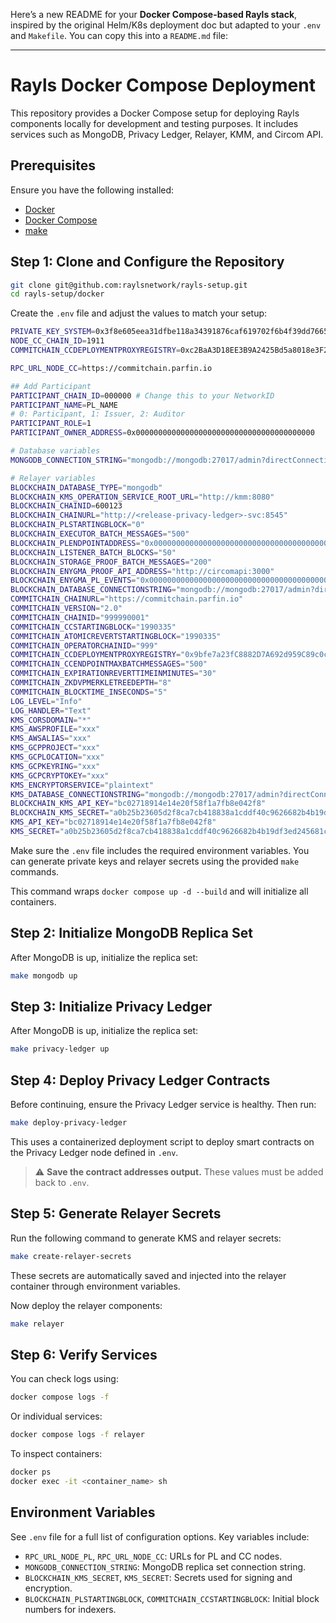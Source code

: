 Here’s a new README for your **Docker Compose-based Rayls stack**, inspired by the original Helm/K8s deployment doc but adapted to your `.env` and `Makefile`. You can copy this into a `README.md` file:

---

# Rayls Docker Compose Deployment

This repository provides a Docker Compose setup for deploying Rayls components locally for development and testing purposes. It includes services such as MongoDB, Privacy Ledger, Relayer, KMM, and Circom API.

## Prerequisites

Ensure you have the following installed:

* [Docker](https://www.docker.com/)
* [Docker Compose](https://docs.docker.com/compose/)
* [make](https://www.gnu.org/software/make/)

## Step 1: Clone and Configure the Repository

```bash
git clone git@github.com:raylsnetwork/rayls-setup.git
cd rayls-setup/docker
```

Create the `.env` file and adjust the values to match your setup:

```bash
PRIVATE_KEY_SYSTEM=0x3f8e605eea31dfbe118a34391876caf619702f6b4f39dd7665db4ca7609322cb
NODE_CC_CHAIN_ID=1911
COMMITCHAIN_CCDEPLOYMENTPROXYREGISTRY=0xc2BaA3D18EE3B9A2425Bd5a8018e3F2f1171cDd2

RPC_URL_NODE_CC=https://commitchain.parfin.io

## Add Participant
PARTICIPANT_CHAIN_ID=000000 # Change this to your NetworkID
PARTICIPANT_NAME=PL_NAME
# 0: Participant, 1: Issuer, 2: Auditor
PARTICIPANT_ROLE=1
PARTICIPANT_OWNER_ADDRESS=0x0000000000000000000000000000000000000000

# Database variables
MONGODB_CONNECTION_STRING="mongodb://mongodb:27017/admin?directConnection=true&replicaSet=rs0"

# Relayer variables
BLOCKCHAIN_DATABASE_TYPE="mongodb"
BLOCKCHAIN_KMS_OPERATION_SERVICE_ROOT_URL="http://kmm:8080"
BLOCKCHAIN_CHAINID=600123
BLOCKCHAIN_CHAINURL="http://<release-privacy-ledger>-svc:8545"
BLOCKCHAIN_PLSTARTINGBLOCK="0"
BLOCKCHAIN_EXECUTOR_BATCH_MESSAGES="500"
BLOCKCHAIN_PLENDPOINTADDRESS="0x0000000000000000000000000000000000000000"
BLOCKCHAIN_LISTENER_BATCH_BLOCKS="50"
BLOCKCHAIN_STORAGE_PROOF_BATCH_MESSAGES="200"
BLOCKCHAIN_ENYGMA_PROOF_API_ADDRESS="http://circomapi:3000"
BLOCKCHAIN_ENYGMA_PL_EVENTS="0x0000000000000000000000000000000000000000"
BLOCKCHAIN_DATABASE_CONNECTIONSTRING="mongodb://mongodb:27017/admin?directConnection=true&replicaSet=rs0"
COMMITCHAIN_CHAINURL="https://commitchain.parfin.io"
COMMITCHAIN_VERSION="2.0"
COMMITCHAIN_CHAINID="999990001"
COMMITCHAIN_CCSTARTINGBLOCK="1990335"
COMMITCHAIN_ATOMICREVERTSTARTINGBLOCK="1990335"
COMMITCHAIN_OPERATORCHAINID="999"
COMMITCHAIN_CCDEPLOYMENTPROXYREGISTRY="0x9bfe7a23fC8882D7A692d959C89c0c2A7266bfED"
COMMITCHAIN_CCENDPOINTMAXBATCHMESSAGES="500"
COMMITCHAIN_EXPIRATIONREVERTTIMEINMINUTES="30"
COMMITCHAIN_ZKDVPMERKLETREEDEPTH="8"
COMMITCHAIN_BLOCKTIME_INSECONDS="5"
LOG_LEVEL="Info"
LOG_HANDLER="Text"
KMS_CORSDOMAIN="*"
KMS_AWSPROFILE="xxx"
KMS_AWSALIAS="xxx"
KMS_GCPPROJECT="xxx"
KMS_GCPLOCATION="xxx"
KMS_GCPKEYRING="xxx"
KMS_GCPCRYPTOKEY="xxx"
KMS_ENCRYPTORSERVICE="plaintext"
KMS_DATABASE_CONNECTIONSTRING="mongodb://mongodb:27017/admin?directConnection=true&replicaSet=rs0"
BLOCKCHAIN_KMS_API_KEY="bc02718914e14e20f58f1a7fb8e042f8"
BLOCKCHAIN_KMS_SECRET="a0b25b23605d2f8ca7cb418838a1cddf40c9626682b4b19df3ed245681cc6a5a"
KMS_API_KEY="bc02718914e14e20f58f1a7fb8e042f8"
KMS_SECRET="a0b25b23605d2f8ca7cb418838a1cddf40c9626682b4b19df3ed245681cc6a5a"
```

Make sure the `.env` file includes the required environment variables. You can generate private keys and relayer secrets using the provided `make` commands.

This command wraps `docker compose up -d --build` and will initialize all containers.

## Step 2: Initialize MongoDB Replica Set

After MongoDB is up, initialize the replica set:

```bash
make mongodb up
```

## Step 3: Initialize Privacy Ledger

After MongoDB is up, initialize the replica set:

```bash
make privacy-ledger up
```

## Step 4: Deploy Privacy Ledger Contracts

Before continuing, ensure the Privacy Ledger service is healthy. Then run:

```bash
make deploy-privacy-ledger
```

This uses a containerized deployment script to deploy smart contracts on the Privacy Ledger node defined in `.env`.

> ⚠️ **Save the contract addresses output.** These values must be added back to `.env`.

## Step 5: Generate Relayer Secrets

Run the following command to generate KMS and relayer secrets:

```bash
make create-relayer-secrets
```

These secrets are automatically saved and injected into the relayer container through environment variables.

Now deploy the relayer components:

```bash
make relayer
```

## Step 6: Verify Services

You can check logs using:

```bash
docker compose logs -f
```

Or individual services:

```bash
docker compose logs -f relayer
```

To inspect containers:

```bash
docker ps
docker exec -it <container_name> sh
```

## Environment Variables

See `.env` file for a full list of configuration options. Key variables include:

* `RPC_URL_NODE_PL`, `RPC_URL_NODE_CC`: URLs for PL and CC nodes.
* `MONGODB_CONNECTION_STRING`: MongoDB replica set connection string.
* `BLOCKCHAIN_KMS_SECRET`, `KMS_SECRET`: Secrets used for signing and encryption.
* `BLOCKCHAIN_PLSTARTINGBLOCK`, `COMMITCHAIN_CCSTARTINGBLOCK`: Initial block numbers for indexers.
